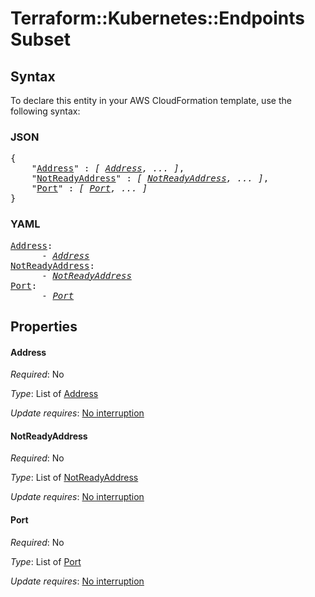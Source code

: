 # Terraform::Kubernetes::Endpoints Subset

## Syntax

To declare this entity in your AWS CloudFormation template, use the following syntax:

### JSON

<pre>
{
    "<a href="#address" title="Address">Address</a>" : <i>[ <a href="subset-address.md">Address</a>, ... ]</i>,
    "<a href="#notreadyaddress" title="NotReadyAddress">NotReadyAddress</a>" : <i>[ <a href="subset-notreadyaddress.md">NotReadyAddress</a>, ... ]</i>,
    "<a href="#port" title="Port">Port</a>" : <i>[ <a href="subset-port.md">Port</a>, ... ]</i>
}
</pre>

### YAML

<pre>
<a href="#address" title="Address">Address</a>: <i>
      - <a href="subset-address.md">Address</a></i>
<a href="#notreadyaddress" title="NotReadyAddress">NotReadyAddress</a>: <i>
      - <a href="subset-notreadyaddress.md">NotReadyAddress</a></i>
<a href="#port" title="Port">Port</a>: <i>
      - <a href="subset-port.md">Port</a></i>
</pre>

## Properties

#### Address

_Required_: No

_Type_: List of <a href="subset-address.md">Address</a>

_Update requires_: [No interruption](https://docs.aws.amazon.com/AWSCloudFormation/latest/UserGuide/using-cfn-updating-stacks-update-behaviors.html#update-no-interrupt)

#### NotReadyAddress

_Required_: No

_Type_: List of <a href="subset-notreadyaddress.md">NotReadyAddress</a>

_Update requires_: [No interruption](https://docs.aws.amazon.com/AWSCloudFormation/latest/UserGuide/using-cfn-updating-stacks-update-behaviors.html#update-no-interrupt)

#### Port

_Required_: No

_Type_: List of <a href="subset-port.md">Port</a>

_Update requires_: [No interruption](https://docs.aws.amazon.com/AWSCloudFormation/latest/UserGuide/using-cfn-updating-stacks-update-behaviors.html#update-no-interrupt)

